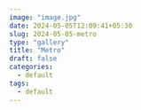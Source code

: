 ```yaml
---
image: "image.jpg"
date: 2024-05-05T12:09:41+05:30
slug: 2024-05-05-metro
type: "gallery"
title: "Metro"
draft: false
categories:
  - default
tags:
  - default
---
```



